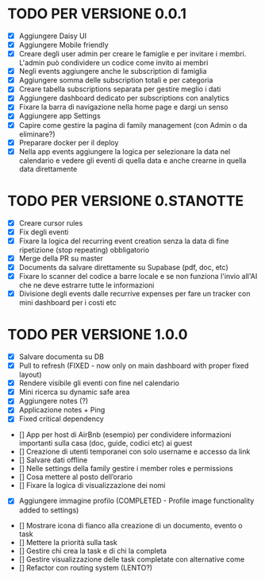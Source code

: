 # TODO PER VERSIONE 0.0.1

- [x] Aggiungere Daisy UI
- [x] Aggiungere Mobile friendly
- [x] Creare degli user admin per creare le famiglie e per invitare i membri. L'admin può condividere un codice come invito ai membri
- [x] Negli events aggiungere anche le subscription di famiglia
- [x] Aggiungere somma delle subscription totali e per categoria
- [x] Creare tabella subscriptions separata per gestire meglio i dati
- [x] Aggiungere dashboard dedicato per subscriptions con analytics
- [x] Fixare la barra di navigazione nella home page e dargi un senso
- [x] Aggiungere app Settings
- [x] Capire come gestire la pagina di family management (con Admin o da eliminare?)
- [x] Preparare docker per il deploy
- [x] Nella app events aggiungere la logica per selezionare la data nel calendario e vedere gli eventi di quella data e anche crearne in quella data direttamente

# TODO PER VERSIONE 0.STANOTTE

- [x] Creare cursor rules
- [x] Fix degli eventi
- [x] Fixare la logica del recurring event creation senza la data di fine ripetizione (stop repeating) obbligatorio
- [x] Merge della PR su master
- [x] Documents da salvare direttamente su Supabase (pdf, doc, etc)
- [x] Fixare lo scanner del codice a barre locale e se non funziona l'invio all'AI che ne deve estrarre tutte le informazioni
- [x] Divisione degli events dalle recurrive expenses per fare un tracker con mini dashboard per i costi etc

# TODO PER VERSIONE 1.0.0

- [x] Salvare documenta su DB
- [x] Pull to refresh (FIXED - now only on main dashboard with proper fixed layout)
- [x] Rendere visibile gli eventi con fine nel calendario
- [x] Mini ricerca su dynamic safe area
- [x] Aggiungere notes (?)
- [x] Applicazione notes + Ping
- [x] Fixed critical dependency
- [] App per host di AirBnb (esempio) per condividere informazioni importanti sulla casa (doc, guide, codici etc) ai guest
- [] Creazione di utenti temporanei con solo username e accesso da link
- [] Salvare dati offline 
- [] Nelle settings della family gestire i member roles e permissions
- [] Cosa mettere al posto dell’orario
- [] Fixare la logica di visualizzazione dei nomi
- [x] Aggiungere immagine profilo (COMPLETED - Profile image functionality added to settings) 
- [] Mostrare icona di fianco alla creazione di un documento, evento o task
- [] Mettere la priorità sulla task
- [] Gestire chi crea la task e di chi la completa
- [] Gestire visualizzazione delle task completate con alternative come 
- [] Refactor con routing system (LENTO?)